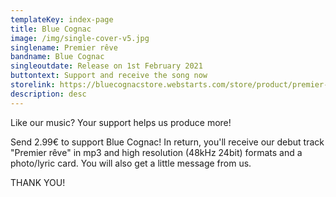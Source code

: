 ```yaml
---
templateKey: index-page
title: Blue Cognac
image: /img/single-cover-v5.jpg
singlename: Premier rêve
bandname: Blue Cognac
singleoutdate: Release on 1st February 2021
buttontext: Support and receive the song now
storelink: https://bluecognacstore.webstarts.com/store/product/premier-reve
description: desc
---
```

Like our music? Your support helps us produce more!

Send 2.99€ to support Blue Cognac! In return, you'll receive our debut track "Premier rêve" in mp3 and high resolution (48kHz 24bit) formats and a photo/lyric card. You will also get a little message from us. 

THANK YOU!